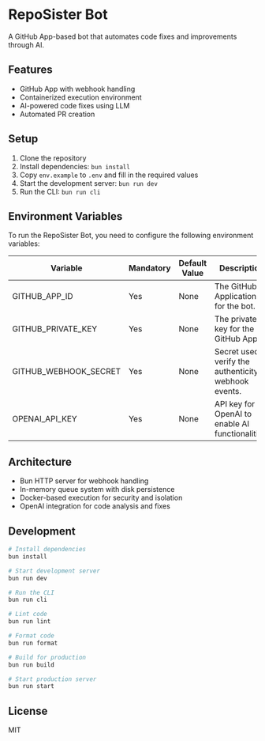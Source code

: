 # RepoSister Bot

A GitHub App-based bot that automates code fixes and improvements through AI.

## Features

- GitHub App with webhook handling
- Containerized execution environment
- AI-powered code fixes using LLM
- Automated PR creation

## Setup

1. Clone the repository
2. Install dependencies: `bun install`
3. Copy `env.example` to `.env` and fill in the required values
4. Start the development server: `bun run dev`
5. Run the CLI: `bun run cli`

## Environment Variables

To run the RepoSister Bot, you need to configure the following environment variables:

| Variable                  | Mandatory | Default Value                | Description                                      |
|---------------------------|-----------|------------------------------|--------------------------------------------------|
| GITHUB_APP_ID             | Yes       | None                         | The GitHub Application ID for the bot.          |
| GITHUB_PRIVATE_KEY        | Yes       | None                         | The private key for the GitHub App.             |
| GITHUB_WEBHOOK_SECRET     | Yes       | None                         | Secret used to verify the authenticity of webhook events.
| OPENAI_API_KEY            | Yes       | None                         | API key for OpenAI to enable AI functionalities. |

## Architecture

- Bun HTTP server for webhook handling
- In-memory queue system with disk persistence
- Docker-based execution for security and isolation
- OpenAI integration for code analysis and fixes

## Development

```bash
# Install dependencies
bun install

# Start development server
bun run dev

# Run the CLI
bun run cli

# Lint code
bun run lint

# Format code
bun run format

# Build for production
bun run build

# Start production server
bun run start
```

## License

MIT
